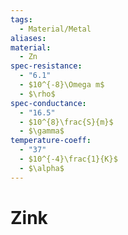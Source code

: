 ```yaml
---
tags:
  - Material/Metal
aliases: 
material:
  - Zn
spec-resistance:
  - "6.1"
  - $10^{-8}\Omega m$
  - $\rho$
spec-conductance:
  - "16.5"
  - $10^{8}\frac{S}{m}$
  - $\gamma$
temperature-coeff:
  - "37"
  - $10^{-4}\frac{1}{K}$
  - $\alpha$
---
```


# Zink